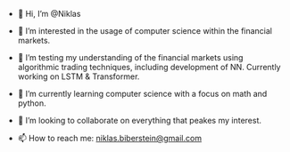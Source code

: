 - 👋 Hi, I’m @Niklas
- 👀 I’m interested in the usage of computer science within the financial markets.
- :rocket: I’m testing my understanding of the financial markets using algorithmic trading techniques,
  including development of NN. Currently working on LSTM & Transformer.
  
- 🌱 I’m currently learning computer science with a focus on math and python.
- 💞️ I’m looking to collaborate on everything that peakes my interest.
- 📫 How to reach me: niklas.biberstein@gmail.com

<!---
Niklas216/Niklas216 is a ✨ special ✨ repository because its `README.md` (this file) appears on your GitHub profile.
You can click the Preview link to take a look at your changes.
--->
